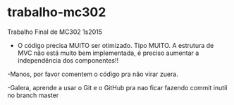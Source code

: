 ﻿# trabalho-mc302
Trabalho Final de MC302 1s2015

- O código precisa MUITO ser otimizado. Tipo MUITO. A estrutura de MVC não está muito bem
 implementada, é preciso aumentar a independência dos componentes!!

-Manos, por favor comentem o código pra não virar zuera.

-Galera, aprende a usar o Git e o GitHub pra nao ficar fazendo commit inutil no branch master
